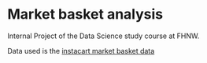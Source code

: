 # Market basket analysis

Internal Project of the Data Science study course at FHNW.

Data used is the [instacart market basket data](https://www.kaggle.com/c/instacart-market-basket-analysis)
